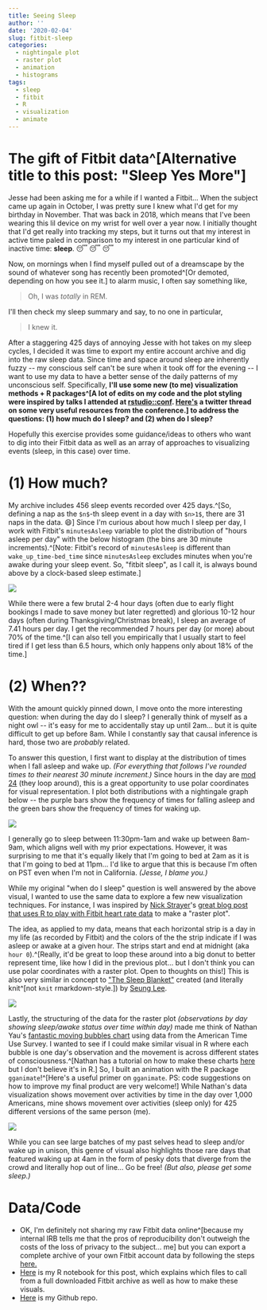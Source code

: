 ```yaml
---
title: Seeing Sleep
author: ''
date: '2020-02-04'
slug: fitbit-sleep
categories:
  - nightingale plot
  - raster plot
  - animation
  - histograms
tags:
  - sleep
  - fitbit
  - R
  - visualization
  - animate
---
```


# The gift of Fitbit data^[Alternative title to this post: "Sleep Yes More"]

Jesse had been asking me for a while if I wanted a Fitbit... When the subject came up again in October, I was pretty sure I knew what I'd get for my birthday in November. That was back in 2018, which means that I've been wearing this lil device on my wrist for well over a year now. I initially thought that I'd get really into tracking my steps, but it turns out that my interest in active time paled in comparison to my interest in one particular kind of inactive time: **sleep**. :sleeping: :sleeping: :sleeping: 

Now, on mornings when I find myself pulled out of a dreamscape by the sound of whatever song has recently been promoted^[Or demoted, depending on how you see it.] to alarm music, I often say something like,

> Oh, I was *totally* in REM. 

I'll then check my sleep summary and say, to no one in particular,

> I knew it. 

After a staggering 425 days of annoying Jesse with hot takes on my sleep cycles, I decided it was time to export my entire account archive and dig into the raw sleep data. Since time and space around sleep are inherently fuzzy -- my conscious self can't be sure when it took off for the evening -- I want to use my data to have a better sense of the daily patterns of my unconscious self. Specifically, **I'll use some new (to me) visualization methods + R packages^[A lot of edits on my code and the plot styling were inspired by talks I attended at [rstudio::conf](https://rstudio.com/conference/). [Here's](https://twitter.com/AllbriteAllday/status/1223314599602085888) a twitter thread on some very useful resources from the conference.] to address the questions: (1) how much do I sleep? and (2) when do I sleep?**

Hopefully this exercise provides some guidance/ideas to others who want to dig into their Fitbit data as well as an array of approaches to visualizing events (sleep, in this case) over time.

# (1) How much?

My archive includes 456 sleep events recorded over 425 days.^[So, defining a nap as the `$n$`-th sleep event in a day with `$n>1$`, there are 31 naps in the data. :smile:] Since I'm curious about how much I sleep per day, I work with Fitbit's `minutesAsleep` variable to plot the distribution of "hours asleep per day" with the below histogram (the bins are 30 minute increments).^[Note: Fitbit's record of `minutesAsleep` is different than `wake_up_time-bed_time` since `minutesAsleep` excludes minutes when you're awake during your sleep event. So, "fitbit sleep", as I call it, is always bound above by a clock-based sleep estimate.] 

![](/post/fitbit-sleep_files/asleep_time.png)

While there were a few brutal 2-4 hour days (often due to early flight bookings I made to save money but later regretted) and glorious 10-12 hour days (often during Thanksgiving/Christmas break), I sleep an average of 7.41 hours per day. I get the recommended 7 hours per day (or more) about 70% of the time.^[I can also tell you empirically that I usually start to feel tired if I get less than 6.5 hours, which only happens only about 18% of the time.]

# (2) When??

With the amount quickly pinned down, I move onto the more interesting question: when during the day do I sleep? I generally think of myself as a night owl -- it's easy for me to accidentally stay up until 2am... but it is quite difficult to get up before 8am. While I constantly say that causal inference is hard, those two are *probably* related.

To answer this question, I first want to display at the distribution of times when I fall asleep and wake up. *(For everything that follows I've rounded times to their nearest 30 minute increment.)* Since hours in the day are [mod 24](https://en.wikipedia.org/wiki/Modular_arithmetic) (they loop around), this is a great opportunity to use polar coordinates for visual representation. I plot both distributions with a nightingale graph below -- the purple bars show the frequency of times for falling asleep and the green bars show the frequency of times for waking up.

![](/post/fitbit-sleep_files/times_polar.png)

I generally go to sleep between 11:30pm-1am and wake up between 8am-9am, which aligns well with my prior expectations. However, it was surprising to me that it's equally likely that I'm going to bed at 2am as it is that I'm going to bed at 11pm... I'd like to argue that this is because I'm often on PST even when I'm not in California. *(Jesse, I blame you.)*

While my original "when do I sleep" question is well answered by the above visual, I wanted to use the same data to explore a few new visualization techniques. For instance, I was inspired by [Nick Strayer](http://nickstrayer.me/)'s [great blog post that uses R to play with Fitbit heart rate data](https://livefreeordichotomize.com/2017/12/27/a-year-as-told-by-fitbit/) to make a "raster plot". 

The idea, as applied to my data, means that each horizontal strip is a day in my life (as recorded by Fitbit) and the colors of the the strip indicate if I was asleep or awake at a given hour. The strips start and end at midnight (aka `hour 0`).^[Really, it'd be great to loop these around into a big donut to better represent time, like how I did in the previous plot... but I don't think you can use polar coordinates with a raster plot. Open to thoughts on this!] This is also very similar in concept to ["The Sleep Blanket"](https://twitter.com/Lagomorpho/status/1149754592579600384) created (and literally knit^[not `knit` rmarkdown-style.]) by [Seung Lee](https://twitter.com/Lagomorpho).

![](/post/fitbit-sleep_files/asleep_raster.png)

Lastly, the structuring of the data for the raster plot *(observations by day showing sleep/awake status over time within day)* made me think of Nathan Yau's [fantastic moving bubbles chart](https://flowingdata.com/2015/12/15/a-day-in-the-life-of-americans/) using data from the American Time Use Survey. I wanted to see if I could make similar visual in R where each bubble is one day's observation and the movement is across different states of consciousness.^[Nathan has a tutorial on how to make these charts [here](https://flowingdata.com/2016/08/23/make-a-moving-bubbles-chart-to-show-clustering-and-distributions/) but I don't believe it's in R.] So, I built an animation with the R package `gganimate`!^[Here's a useful primer on `gganimate`. PS: code suggestions on how to improve my final product are very welcome!] While Nathan's data visualization shows movement over activities by time in the day over 1,000 Americans, mine shows movement over activities (sleep only) for 425 different versions of the same person (me). 

![](/post/fitbit-sleep_files/sleep_425_mes.gif)

While you can see large batches of my past selves head to sleep and/or wake up in unison, this genre of visual also highlights those rare days that featured waking up at 4am in the form of pesky dots that diverge from the crowd and literally hop out of line... Go be free! *(But also, please get some sleep.)*

# Data/Code

- OK, I'm definitely not sharing my raw Fitbit data online^[because my internal IRB tells me that the pros of reproducibility don't outweigh the costs of the loss of privacy to the subject... me] but you can export a complete archive of your own Fitbit account data by following the steps [here.](https://help.fitbit.com/articles/en_US/Help_article/1133) 
- [Here](https://rpubs.com/apalbright/fitbit-sleep) is my R notebook for this post, which explains which files to call from a full downloaded Fitbit archive as well as how to make these visuals.
- [Here](https://github.com/apalbright/fitbit-sleep) is my Github repo.  

